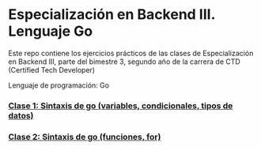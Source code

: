 # Especialización en Backend III. Lenguaje Go

Este repo contiene los ejercicios prácticos de las clases de Especialización en Backend III, parte del bimestre 3, segundo año de la carrera de CTD (Certified Tech Developer)

Lenguaje de programación: Go


### [Clase 1:  Sintaxis de go (variables, condicionales, tipos de datos)](https://github.com/dedosmedia/esp.backend_III/tree/main/clase_1)

### [Clase 2:  Sintaxis de go (funciones, for)](https://github.com/dedosmedia/esp.backend_III/tree/main/clase_2)
